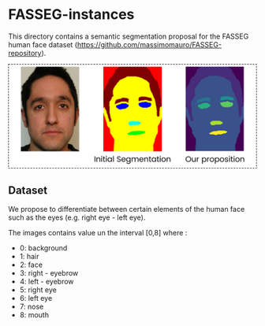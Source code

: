 # FASSEG-instances
This directory contains a semantic segmentation proposal for the FASSEG human face dataset (https://github.com/massimomauro/FASSEG-repository).

![alt text](https://github.com/Jeremy-Chopin/FASSEG-instances/blob/main/src/fasseg_chgt.png?raw=true)

## Dataset

We propose to differentiate between certain elements of the human face such as the eyes (e.g. right eye - left eye).

The images contains value un the interval [0,8] where : 

- 0: background
- 1: hair
- 2: face
- 3: right - eyebrow
- 4: left - eyebrow
- 5: right eye
- 6: left eye
- 7: nose
- 8: mouth
